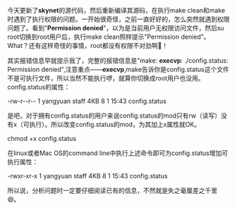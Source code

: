 今天更新了**skynet**的源代码，然后重新编译其源码，在执行make clean和make时遇到了执行权限的问题。一开始很奇怪，之前一直好好的，怎么突然就遇到权限问题了。看到"**Permission denied**"，以为是当前用户无权限访问文件，然后su root切换到root用户后，执行make clean照样提示"Permission denied"。What？还有这样奇怪的事情，root都没有权限不对劲啊🤨！

其实报错信息早就提示我了，完整的报错信息是"make: **execvp**: ./config.status: Permission denied",注意重点——**execvp**,make告诉你是config.status这个文件不是可执行文件，所以当然不能执行啰，就算你切换成root用户也没用。config.status的属性：

-rw-r--r--   1 yangyuan  staff     4KB  8  1 15:43 config.status

是吧，对于拥有config.status的用户来说config.status的mod只有rw（读写）没有x（可执行）。所以改变config.status的mod，为其加上x属性就OK。

chmod +x config.status

在linux或者Mac OS的command line中执行上述命令即可为config.status增加可执行属性：

-rwxr-xr-x   1 yangyuan  staff     4KB  8  1 15:43 config.status

所以说，分析问题时一定要仔细阅读已有的信息，不然就是失之毫厘差之千里😄。